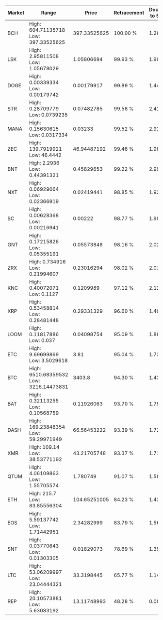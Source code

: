 | Market | Range | Price| Retracement | Doubles to 50% |
| --- | --- | --- | --- | --- |
| BCH | High: 604.71135718<br />Low: 397.33525625 | 397.33525625 | 100.00 % | 1.26 |
| LSK | High: 2.95811508<br />Low: 1.05678029 | 1.05806694 | 99.93 % | 1.90 |
| DOGE | High: 0.00339334<br />Low: 0.00179742 | 0.00179917 | 99.89 % | 1.44 |
| STR | High: 0.28709779<br />Low: 0.0739235 | 0.07482785 | 99.58 % | 2.41 |
| MANA | High: 0.15630615<br />Low: 0.0317334 | 0.03233 | 99.52 % | 2.91 |
| ZEC | High: 139.7919921<br />Low: 46.4442 | 46.94487192 | 99.46 % | 1.98 |
| BNT | High: 2.2936<br />Low: 0.44391321 | 0.45829653 | 99.22 % | 2.99 |
| NXT | High: 0.06929064<br />Low: 0.02366919 | 0.02419441 | 98.85 % | 1.92 |
| SC | High: 0.00628368<br />Low: 0.00216941 | 0.00222 | 98.77 % | 1.90 |
| GNT | High: 0.17215826<br />Low: 0.05355191 | 0.05573848 | 98.16 % | 2.02 |
| ZRX | High: 0.734916<br />Low: 0.21994607 | 0.23016294 | 98.02 % | 2.07 |
| KNC | High: 0.40072071<br />Low: 0.1127 | 0.1209989 | 97.12 % | 2.12 |
| XRP | High: 0.53458814<br />Low: 0.28481448 | 0.29331329 | 96.60 % | 1.40 |
| LOOM | High: 0.11817886<br />Low: 0.037 | 0.04098754 | 95.09 % | 1.89 |
| ETC | High: 9.69699869<br />Low: 3.5029618 | 3.81 | 95.04 % | 1.73 |
| BTC | High: 6510.68359532<br />Low: 3216.14473831 | 3403.8 | 94.30 % | 1.43 |
| BAT | High: 0.32113255<br />Low: 0.10568759 | 0.11926063 | 93.70 % | 1.79 |
| DASH | High: 169.23848354<br />Low: 59.29971949 | 66.56453222 | 93.39 % | 1.72 |
| XMR | High: 109.14<br />Low: 38.53771192 | 43.21705748 | 93.37 % | 1.71 |
| QTUM | High: 4.06109863<br />Low: 1.55705574 | 1.780749 | 91.07 % | 1.58 |
| ETH | High: 215.7<br />Low: 83.85556304 | 104.65251005 | 84.23 % | 1.43 |
| EOS | High: 5.59137742<br />Low: 1.71442951 | 2.34282999 | 83.79 % | 1.56 |
| SNT | High: 0.03770643<br />Low: 0.01303305 | 0.01829073 | 78.69 % | 1.39 |
| LTC | High: 53.06209997<br />Low: 23.04444321 | 33.3198445 | 65.77 % | 1.14 |
| REP | High: 20.10573881<br />Low: 5.63083192 | 13.11748993 | 48.28 % | 0.00 |
